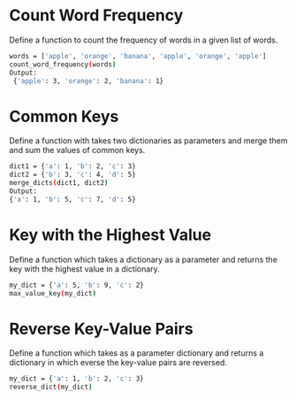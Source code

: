 # Count Word Frequency

Define a function to count the frequency of words in a given list of words.

```sh
words = ['apple', 'orange', 'banana', 'apple', 'orange', 'apple'] 
count_word_frequency(words) 
Output:
 {'apple': 3, 'orange': 2, 'banana': 1}
```

# Common Keys
Define a function with takes two dictionaries as parameters and merge them and sum the values of common keys.

```sh
dict1 = {'a': 1, 'b': 2, 'c': 3}
dict2 = {'b': 3, 'c': 4, 'd': 5}
merge_dicts(dict1, dict2)
Output:
{'a': 1, 'b': 5, 'c': 7, 'd': 5}
```

# Key with the Highest Value

Define a function which takes a dictionary as a parameter and returns the key with the highest value in a dictionary.

```sh
my_dict = {'a': 5, 'b': 9, 'c': 2}
max_value_key(my_dict)
```

# Reverse Key-Value Pairs

Define a function which takes as a parameter dictionary and returns a dictionary in which everse the key-value pairs are reversed.

```sh
my_dict = {'a': 1, 'b': 2, 'c': 3}
reverse_dict(my_dict)
```